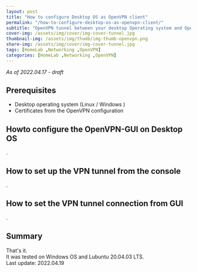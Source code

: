 ```yaml
---
layout: post
title: "How to configure Desktop OS as OpenVPN client"
permalink: "/how-to-configure-desktop-os-as-openvpn-client/"
subtitle: "OpenVPN tunnel between your desktop Operating system and OpenVPN server"
cover-img: /assets/img/cover/img-cover-tunnel.jpg
thumbnail-img: /assets/img/thumb/img-thumb-openvpn.png
share-img: /assets/img/cover/img-cover-tunnel.jpg
tags: [HomeLab ,Networking ,OpenVPN]
categories: [HomeLab ,Networking ,OpenVPN]
---
```

*As of 2022.04.17 - draft*

## Prerequisites
+ Desktop operating system (Linux / Windows )
+ Certificates from the OpenVPN configuration

## Howto configure the OpenVPN-GUI on Desktop OS
.

## How to set up the VPN tunnel from the console
.

## How to set the VPN tunnel connection from GUI
.

## Summary
That's it.<br>
It was tested on Windows OS and Lubuntu 20.04.03 LTS.<br>
Last update: 2022.04.19